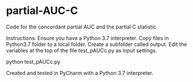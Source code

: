 # partial-AUC-C
Code for the concordant partial AUC and the partial C statistic 

Instructions:
Ensure you have a Python 3.7 interpreter.
Copy files in Python3.7 folder to a local folder.
Create a subfolder called output.
Edit the variables at the top of the file test_pAUCc.py as input settings.

python test_pAUCc.py

Created and tested in PyCharm with a Python 3.7 interpreter.
